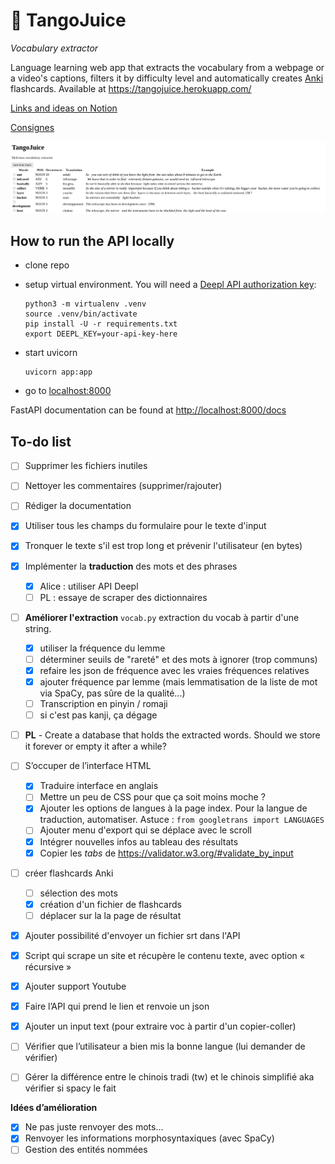 # :beverage_box: TangoJuice
*Vocabulary extractor*

Language learning web app that extracts the vocabulary from a webpage or a video's captions, filters it by difficulty level and automatically creates [Anki](https://apps.ankiweb.net/) flashcards. Available at https://tangojuice.herokuapp.com/

[Links and ideas on Notion](https://sturdy-starfish-3ee.notion.site/Projet-API-31a173f329eb45c4acdcfc5e60d851e1)

[Consignes](https://loicgrobol.github.io/web-interfaces/assignments/projets.html)

![screenshot](Screenshot_results.png)


## How to run the API locally

* clone repo
* setup virtual environment. You will need a [Deepl API authorization key](https://www.deepl.com/fr/docs-api/accessing-the-api/authentication/):
    ```console
    python3 -m virtualenv .venv
    source .venv/bin/activate
    pip install -U -r requirements.txt
    export DEEPL_KEY=your-api-key-here
    ```

* start uvicorn 
    ```console
    uvicorn app:app
    ```
* go to [localhost:8000](http://localhost:8000)

FastAPI documentation can be found at [http://localhost:8000/docs](http://localhost:8000/docs)

## To-do list
- [ ] Supprimer les fichiers inutiles
- [ ] Nettoyer les commentaires (supprimer/rajouter)
- [ ] Rédiger la documentation
- [x] Utiliser tous les champs du formulaire pour le texte d'input
- [x] Tronquer le texte s'il est trop long et prévenir l'utilisateur (en bytes)
- [x] Implémenter la **traduction** des mots et des phrases
    - [x] Alice : utiliser API Deepl
    - [ ] PL : essaye de scraper des dictionnaires
- [ ] **Améliorer l'extraction** `vocab.py` extraction du vocab à partir d'une string.
    - [x] utiliser la fréquence du lemme
    - [ ] déterminer seuils de "rareté" et des mots à ignorer (trop communs)
    - [x] refaire les json de fréquence avec les vraies fréquences relatives
    - [x] ajouter fréquence par lemme (mais lemmatisation de la liste de mot via SpaCy, pas sûre de la qualité...)
    - [ ] Transcription en pinyin / romaji
    - [ ] si c'est pas kanji, ça dégage
- [ ] **PL** - Create a database that holds the extracted words.
    Should we store it forever or empty it after a while?
- [ ]  S’occuper de l’interface HTML
    - [x] Traduire interface en anglais
    - [ ] Mettre un peu de CSS pour que ça soit moins moche ?
    - [x] Ajouter les options de langues à la page index. Pour la langue de traduction, automatiser. Astuce : `from googletrans import LANGUAGES`
    - [ ] Ajouter menu d'export qui se déplace avec le scroll
    - [x] Intégrer nouvelles infos au tableau des résultats
    - [x] Copier les *tabs* de https://validator.w3.org/#validate_by_input
- [ ] créer flashcards Anki
    - [ ] sélection des mots
    - [x] création d'un fichier de flashcards
    - [ ] déplacer sur la la page de résultat
- [x] Ajouter possibilité d'envoyer un fichier srt dans l'API
- [x]  Script qui scrape un site et récupère le contenu texte, avec option « récursive »
- [x]  Ajouter support Youtube
- [x]  Faire l’API qui prend le lien  et renvoie un json
- [x] Ajouter un input text (pour extraire voc à partir d'un copier-coller)
- [ ] Vérifier que l’utilisateur a bien mis la bonne langue (lui demander de vérifier)
- [ ] Gérer la différence entre le chinois tradi (tw) et le chinois simplifié aka vérifier si spacy le fait


**Idées d’amélioration**

- [x]  Ne pas juste renvoyer des mots…
- [x]  Renvoyer les informations morphosyntaxiques (avec SpaCy)
- [ ]  Gestion des entités nommées
